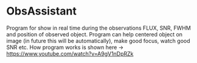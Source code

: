# ObsAssistant
Program for show in real time during the observations FLUX, SNR, FWHM and position of observed object. 
Program can help centered object on image (in future this will be automatically), make good focus, watch good SNR etc.
How program works is shown here -> https://www.youtube.com/watch?v=A9gV1nDpRZk
